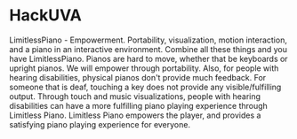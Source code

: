 # HackUVA
LimitlessPiano - Empowerment.  Portability, visualization, motion interaction, and a piano in an interactive environment.  Combine all these things and you have LimitlessPiano.  Pianos are hard to move, whether that be keyboards or upright pianos.  We will empower through portability.  Also, for people with hearing disabilities, physical pianos don't provide much feedback.  For someone that is deaf, touching a key does not provide any visible/fulfilling output. Through touch and music visualizations, people with hearing disabilities can have a more fulfilling piano playing experience through Limitless Piano.  Limitless Piano empowers the player, and provides a satisfying piano playing experience for everyone.
